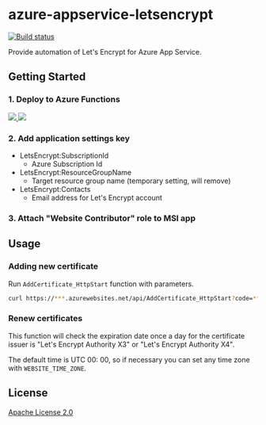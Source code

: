 # azure-appservice-letsencrypt

[![Build status](https://ci.appveyor.com/api/projects/status/bhbdscxn7f33ne1p?svg=true)](https://ci.appveyor.com/project/shibayan/azure-appservice-letsencrypt)

Provide automation of Let's Encrypt for Azure App Service.

## Getting Started

### 1. Deploy to Azure Functions

<a href="https://portal.azure.com/#create/Microsoft.Template/uri/https%3A%2F%2Fraw.githubusercontent.com%2Fshibayan%2Fazure-appservice-letsencrypt%2Fmaster%2Fazuredeploy.json" target="_blank">
  <img src="http://azuredeploy.net/deploybutton.png" />
</a>

<a href="http://armviz.io/#/?load=https%3A%2F%2Fraw.githubusercontent.com%2Fshibayan%2Fazure-appservice-letsencrypt%2Fmaster%2Fazuredeploy.json" target="_blank">
  <img src="http://armviz.io/visualizebutton.png" />
</a>

### 2. Add application settings key

- LetsEncrypt:SubscriptionId
  - Azure Subscription Id
- LetsEncrypt:ResourceGroupName
  - Target resource group name (temporary setting, will remove)
- LetsEncrypt:Contacts
  - Email address for Let's Encrypt account

### 3. Attach "Website Contributor" role to MSI app


## Usage

### Adding new certificate

Run `AddCertificate_HttpStart` function with parameters.

```sh
curl https://***.azurewebsites.net/api/AddCertificate_HttpStart?code=*** -X POST -H 'Content-Type:application/json' -d "{"ResourceGroupName":"***","SiteName":"***","Domain":"***"}" 
```

### Renew certificates

This function will check the expiration date once a day for the certificate issuer is "Let's Encrypt Authority X3" or "Let's Encrypt Authority X4".

The default time is UTC 00: 00, so if necessary you can set any time zone with `WEBSITE_TIME_ZONE`.

## License

[Apache License 2.0](https://github.com/shibayan/azure-appservice-letsencrypt/blob/master/LICENSE)
